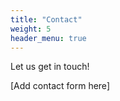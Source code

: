 ```yaml
---
title: "Contact"
weight: 5
header_menu: true
---
```


Let us get in touch!

[Add contact form here]

